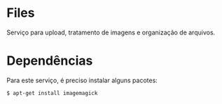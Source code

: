 Files
=====

Serviço para upload, tratamento de imagens e organização de arquivos.


Dependências
============

Para este serviço, é preciso instalar alguns pacotes:

    $ apt-get install imagemagick
